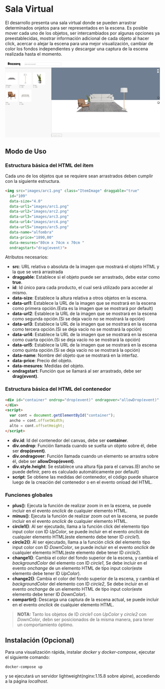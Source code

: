 # Sala Virtual
El desarrollo presenta una sala virtual donde se pueden arrastrar determinados onjetos para ser representados en la escena. Es posible mover cada uno de los objetos, ser intercambiados por algunas opciones ya preestablecidas, mostrar información adicional de cada objeto al hacer click, acercar o alejar la escena para una mejor visualización, cambiar de color los fondos independientes y descargar una captura de la escena realizada hasta el momento.

![Captura](images/captura.png)

## Modo de Uso
### Estructura básica del HTML del ítem
Cada uno de los objetos que se requiere sean arrastrados deben cumplir con la siguiente estructura.

```html
<img src="images/arc1.png" class="ItemImage" draggable="true"
  id="109" 
  data-size="4.0" 
  data-url1="images/arc1.png"
  data-url2="images/arc2.png"
  data-url3="images/arc3.png"
  data-url4="images/arc4.png"
  data-url5="images/arc5.png"
  data-name="alfombra"
  data-price="1890,00"
  data-mesures="80cm x 74cm x 70cm "
  ondragstart="drag(event)">
```
Atributos necesarios:
- **src**: URL relativa o absoluta de la imagen que mostrará el objeto HTML y la que se verá arrastrada
- **draggable**: Establece si el objeto puede ser arrastrado, debe estar como **true**.
- **id**: Id único para cada producto, el cual será utilizado para acceder al mismo.
- **data-size**: Establece la altura relativa a otros objetos en la escena.
- **data-url1**: Establece la URL de la imagen que se mostrará en la escena como primera opción.(Esta es la imagen que se mostrará por default)
- **data-url2**: Establece la URL de la imagen que se mostrará en la escena como segunda opción.(Si se deja vacío no se mostrará la opción)
- **data-url3**: Establece la URL de la imagen que se mostrará en la escena como tercera opción.(Si se deja vacío no se mostrará la opción)
- **data-url4**: Establece la URL de la imagen que se mostrará en la escena como cuarta opción.(Si se deja vacío no se mostrará la opción)
- **data-url5**: Establece la URL de la imagen que se mostrará en la escena como quinta opción.(Si se deja vacío no se mostrará la opción)
- **data-name**: Nombre del objeto que se mostrará en la interfaz.
- **data-price**: Precio del objeto.
- **data-mesures**: Medidas del objeto.
- **ondragstart**: Función que se llamará al ser arrastrado, debe ser **drag(event)**.

### Estructura básica del HTML del contenedor
```html
<div id="container" ondrop="drop(event)" ondragover="allowDrop(event)" style="height: 800px;">
</div>
<script>
  var cont = document.getElementById("container");
  ancho = cont.offsetWidth;
  alto = cont.offsetHeight;
</script>
```
- **div.id**: Id del contenedor del canvas, debe ser **container**.
- **div.ondrop**: Función llamada cuando se suelta un objeto sobre él, debe ser **drop(event)**.
- **div.ondragover**: Función llamada cuando un elemento se arrastra sobre él, debe ser **allowDrop(event)**.
- **div.style.height**: Se establece una altura fija para el canvas.(El ancho se puede definir, pero es calculado automáticamente por default)
- **script**: Se obtiene las medidas del contenedor, el código puede situarce luego de la creación del contenedor o en el evento onload del HTML.

### Funciones globales
- **plus()**: Ejecuta la función de realizar zoom in en la escena, se puede incluir en el evento *onclick* de cualquier elemento HTML.
- **minus()**: Ejecuta la función de realizar zoom out en la escena, se puede incluir en el evento *onclick* de cualquier elemento HTML.
- **circle1()**: Al ser ejecutado, llama a la función click del elemento tipo input color con ID *UpColor*, se puede incluir en el evento *onclick* de cualquier elemento HTML(este elemento debe tener ID *circle1*).
- **circle2()**: Al ser ejecutado, llama a la función click del elemento tipo input color con ID *DownColor*, se puede incluir en el evento *onclick* de cualquier elemento HTML(este elemento debe tener ID *circle2*).
- **change1()**: Cambia el color del fondo superior de la escena, y cambia el *backgroundColor* del elemento con ID *circle1*, Se debe incluir en el evento *onchange* de un elemento HTML de tipo input color(este elemento debe tener ID *UpColor*).
- **change2()**: Cambia el color del fondo superior de la escena, y cambia el *backgroundColor* del elemento con ID *circle2*, Se debe incluir en el evento *onchange* de un elemento HTML de tipo input color(este elemento debe tener ID *DownColor*).
- **compartir()**: Descarga una captura de la escena actual, se puede incluir en el evento *onclick* de cualquier elemento HTML.

>**NOTA:** Tanto los objetos de ID *circle1* con *UpColor* y *circle2* con *DownColor*, debn ser posicionados de la misma manera, para tener un comportamiento óptimo.

## Instalación (Opcional)
Para una visualización rápida, instalar *docker* y *docker-compose*, ejecutar el siguiente comando:
```ssh
docker-compose up
```
y se ejecutará un servidor lightweight(nginx:1.15.8 sobre alpine), accediendo a la página *localhost*.
